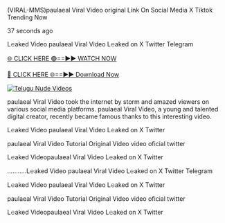 (VIRAL-MMS)paulaeal Viral Video original Link On Social Media X Tiktok Trending Now



37 seconds ago

L𝚎aked Video paulaeal Viral Video L𝚎aked on X Twitter Telegram

[🌐 CLICK HERE 🟢==►► WATCH NOW](https://viral-xone.blogspot.com/2025/01/valovideo.html)

[🔴 CLICK HERE 🌐==►► Download Now](https://viral-xone.blogspot.com/2025/01/valovideo.html)

[![Telugu Nude Videos](https://i.imgur.com/dJHk4Zq.gif)](https://viral-xone.blogspot.com/2025/01/valovideo.html)

paulaeal Viral Video took the internet by storm and amazed viewers on various social media platforms. paulaeal Viral Video, a young and talented digital creator, recently became famous thanks to this interesting video.

L𝚎aked Video paulaeal Viral Video L𝚎aked on X Twitter

paulaeal Viral Video Tutorial Original Video video oficial twitter

L𝚎aked Videopaulaeal Viral Video L𝚎aked on X Twitter

...........L𝚎aked Video paulaeal Viral Video L𝚎aked on X Twitter Telegram

L𝚎aked Video paulaeal Viral Video L𝚎aked on X Twitter

paulaeal Viral Video Tutorial Original Video video oficial twitter

L𝚎aked Videopaulaeal Viral Video L𝚎aked on X Twitter